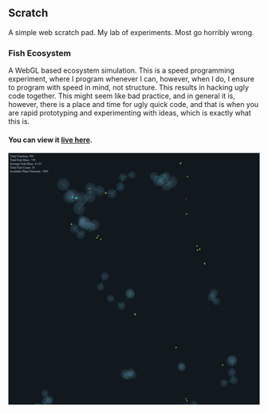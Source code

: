 ## Scratch
A simple web scratch pad. My lab of experiments. Most go horribly wrong.

### Fish Ecosystem
A WebGL based ecosystem simulation. This is a speed programming experiment, where I program whenever I can, however, when I do, I ensure to program with speed in mind, not structure. This results in hacking ugly code together.
This might seem like bad practice, and in general it is, however, there is a place and time for ugly quick code, and that is when you are rapid prototyping and experimenting with ideas, which is exactly what this is.

#### You can view it [live here](http://ramonbrand.ml/sprites.html).
![Screenshot](https://raw.githubusercontent.com/ramon54321/Scratch/master/Documentation/screenshot_v0.1.jpg)

